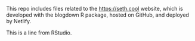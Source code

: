 This repo includes files related to the https://seth.cool website, which is developed with the blogdown R package, hosted on GitHub, and deployed by Netlify.

This is a line from RStudio.